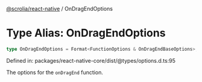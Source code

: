 [@scrolia/react-native](../README.md) / OnDragEndOptions

# Type Alias: OnDragEndOptions

```ts
type OnDragEndOptions = Format<FunctionOptions & OnDragEndBaseOptions>;
```

Defined in: packages/react-native-core/dist/@types/options.d.ts:95

The options for the `onDragEnd` function.
